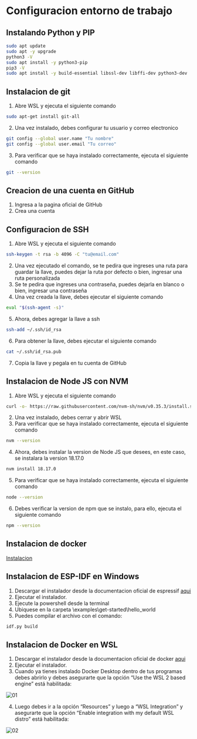 # Configuracion entorno de trabajo

## Instalando Python y PIP
```bash
sudo apt update
sudo apt -y upgrade
python3 -V
sudo apt install -y python3-pip
pip3 -V
sudo apt install -y build-essential libssl-dev libffi-dev python3-dev
```

## Instalacion de git
1. Abre WSL y ejecuta el siguiente comando
```bash
sudo apt-get install git-all
```
2. Una vez instalado, debes configurar tu usuario y correo electronico
```bash
git config --global user.name "Tu nombre"
git config --global user.email "Tu correo"
```
3. Para verificar que se haya instalado correctamente, ejecuta el siguiente comando
```bash
git --version
```

## Creacion de una cuenta en GitHub
1. Ingresa a la pagina oficial de GitHub
2. Crea una cuenta

## Configuracion de SSH
1. Abre WSL y ejecuta el siguiente comando
```bash
ssh-keygen -t rsa -b 4096 -C "tu@email.com"
```
2. Una vez ejecutado el comando, se te pedira que ingreses una ruta para guardar la llave, puedes dejar la ruta por defecto o bien, ingresar una ruta personalizada
3. Se te pedira que ingreses una contraseña, puedes dejarla en blanco o bien, ingresar una contraseña
4. Una vez creada la llave, debes ejecutar el siguiente comando
```bash
eval "$(ssh-agent -s)"
```
5. Ahora, debes agregar la llave a ssh
```bash
ssh-add ~/.ssh/id_rsa
```
6. Para obtener la llave, debes ejecutar el siguiente comando
```bash
cat ~/.ssh/id_rsa.pub
```
7. Copia la llave y pegala en tu cuenta de GitHub

## Instalacion de Node JS con NVM
1. Abre WSL y ejecuta el siguiente comando
```bash
curl -o- https://raw.githubusercontent.com/nvm-sh/nvm/v0.35.3/install.sh | bash
```
2. Una vez instalado, debes cerrar y abrir WSL
3. Para verificar que se haya instalado correctamente, ejecuta el siguiente comando
```bash
nvm --version
```
4. Ahora, debes instalar la version de Node JS que desees, en este caso, se instalara la version 18.17.0
```bash
nvm install 18.17.0
```
5. Para verificar que se haya instalado correctamente, ejecuta el siguiente comando
```bash
node --version
```
6. Debes verificar la version de npm que se instalo, para ello, ejecuta el siguiente comando
```bash
npm --version
```

## Instalacion de docker

[Instalacion](https://docs.docker.com/engine/install/ubuntu/)


## Instalacion de ESP-IDF en Windows
1. Descargar el instalador desde la documentacion oficial de espressif [aqui](https://docs.espressif.com/projects/esp-idf/en/stable/esp32/get-started/windows-setup.html)
2. Ejecutar el instalador.
3. Ejecute la powershell desde la terminal
4. Ubiquese en la carpeta \examples\get-started\hello_world
5. Puedes compilar el archivo con el comando:
```bash
idf.py build
```

## Instalacion de Docker en WSL
1. Descargar el instalador desde la documentacion oficial de docker [aqui](https://docs.docker.com/desktop/install/windows-install/)
2. Ejecutar el instalador.
3. Cuando ya tienes instalado Docker Desktop dentro de tus programas debes abrirlo y debes asegurarte que la opción “Use the WSL 2 based engine” está habilitada:

![01](https://i.imgur.com/COPXJpw.png)

4. Luego debes ir a la opción “Resources” y luego a “WSL Integration” y asegurarte que la opción “Enable integration with my default WSL distro” está habilitada:

![02](https://i.imgur.com/g20OhlL.png)



